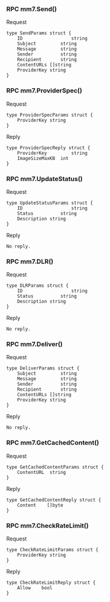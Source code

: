 ### RPC mm7.Send()

Request

```
type SendParams struct {
	ID					string
	Subject 		string
	Message 		string
	Sender			string
	Recipient		string
	ContentURLs	[]string
	ProviderKey	string
}
```

### RPC mm7.ProviderSpec()

Request

```
type ProviderSpecParams struct {
	ProviderKey	string
}
```

Reply

```
type ProviderSpecReply struct {
	ProviderKey			string
	ImageSizeMaxKB	int
}
```

### RPC mm7.UpdateStatus()

Request

```
type UpdateStatusParams struct {
	ID 					string
	Status			string
	Description	string
}
```

Reply

```
No reply.
```

### RPC mm7.DLR()

Request

```
type DLRParams struct {
	ID 					string
	Status			string
	Description	string
}
```

Reply

```
No reply.
```

### RPC mm7.Deliver()

Request

```
type DeliverParams struct {
	Subject 		string
	Message 		string
	Sender			string
	Recipient		string
	ContentURLs	[]string
	ProviderKey	string
}
```

Reply

```
No reply.
```

### RPC mm7.GetCachedContent()

Request

```
type GetCachedContentParams struct {
	ContentURL	string
}
```

Reply

```
type GetCachedContentReply struct {
	Content    []byte
}
```

### RPC mm7.CheckRateLimit()

Request

```
type CheckRateLimitParams struct {
	ProviderKey	string
}
```

Reply

```
type CheckRateLimitReply struct {
	Allow    bool
}
```
